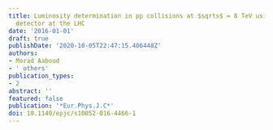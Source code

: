 ```yaml
---
title: Luminosity determination in pp collisions at $sqrts$ = 8 TeV using the ATLAS
  detector at the LHC
date: '2016-01-01'
draft: true
publishDate: '2020-10-05T22:47:15.406448Z'
authors:
- Morad Aaboud
- ' others'
publication_types:
- 2
abstract: ''
featured: false
publication: '*Eur.Phys.J.C*'
doi: 10.1140/epjc/s10052-016-4466-1
---
```


